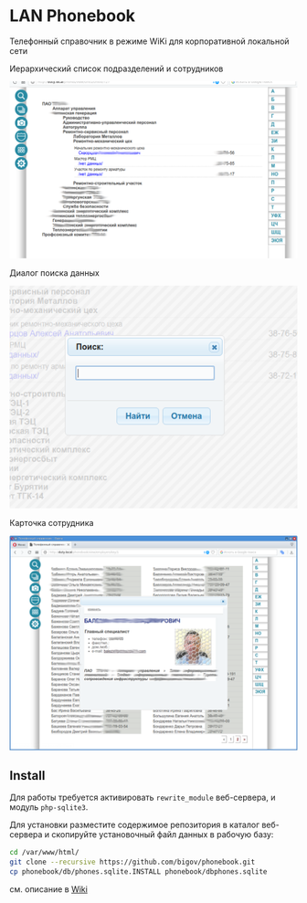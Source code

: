 # LAN Phonebook

Телефонный справочник в режиме WiKi для корпоративной локальной сети

Иерархический список подразделений и сотрудников

![Tree structure view](assets/title.png)

Диалог поиска данных

![Search dialog](assets/search.png)

Карточка сотрудника

![Emplyerr view](assets/employer.png)


## Install

Для работы требуется активировать ``rewrite_module`` веб-сервера, и модуль ``php-sqlite3``.

Для установки разместите содержимое репозитория в каталог веб-сервера и скопируйте установочный файл данных в рабочую базу:
```bash
cd /var/www/html/
git clone --recursive https://github.com/bigov/phonebook.git
cp phonebook/db/phones.sqlite.INSTALL phonebook/dbphones.sqlite
```

см. описание в [Wiki](https://github.com/bigov/phonebook/wiki)
